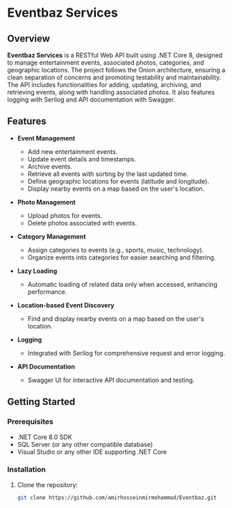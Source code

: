 # Eventbaz Services

## Overview

**Eventbaz Services** is a RESTful Web API built using .NET Core 8, designed to manage entertainment events, associated photos, categories, and geographic locations. The project follows the Onion architecture, ensuring a clean separation of concerns and promoting testability and maintainability. The API includes functionalities for adding, updating, archiving, and retrieving events, along with handling associated photos. It also features logging with Serilog and API documentation with Swagger.

## Features

- **Event Management**
  - Add new entertainment events.
  - Update event details and timestamps.
  - Archive events.
  - Retrieve all events with sorting by the last updated time.
  - Define geographic locations for events (latitude and longitude).
  - Display nearby events on a map based on the user's location.

- **Photo Management**
  - Upload photos for events.
  - Delete photos associated with events.

- **Category Management**
  - Assign categories to events (e.g., sports, music, technology).
  - Organize events into categories for easier searching and filtering.

- **Lazy Loading**
  - Automatic loading of related data only when accessed, enhancing performance.

- **Location-based Event Discovery**
  - Find and display nearby events on a map based on the user's location.

- **Logging**
  - Integrated with Serilog for comprehensive request and error logging.

- **API Documentation**
  - Swagger UI for interactive API documentation and testing.

## Getting Started

### Prerequisites

- .NET Core 8.0 SDK
- SQL Server (or any other compatible database)
- Visual Studio or any other IDE supporting .NET Core

### Installation

1. Clone the repository:
   ```bash
   git clone https://github.com/amirhosseinmirmohammad/Eventbaz.git
